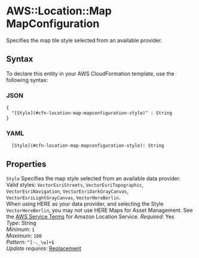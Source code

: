 # AWS::Location::Map MapConfiguration<a name="aws-properties-location-map-mapconfiguration"></a>

Specifies the map tile style selected from an available provider\.

## Syntax<a name="aws-properties-location-map-mapconfiguration-syntax"></a>

To declare this entity in your AWS CloudFormation template, use the following syntax:

### JSON<a name="aws-properties-location-map-mapconfiguration-syntax.json"></a>

```
{
  "[Style](#cfn-location-map-mapconfiguration-style)" : String
}
```

### YAML<a name="aws-properties-location-map-mapconfiguration-syntax.yaml"></a>

```
  [Style](#cfn-location-map-mapconfiguration-style): String
```

## Properties<a name="aws-properties-location-map-mapconfiguration-properties"></a>

`Style`  <a name="cfn-location-map-mapconfiguration-style"></a>
Specifies the map style selected from an available data provider\.  
Valid styles: `VectorEsriStreets`, `VectorEsriTopographic`, `VectorEsriNavigation`, `VectorEsriDarkGrayCanvas`, `VectorEsriLightGrayCanvas`, `VectorHereBerlin`\.  
When using HERE as your data provider, and selecting the Style `VectorHereBerlin`, you may not use HERE Maps for Asset Management\. See the [AWS Service Terms](https://docs.aws.amazon.com/service-terms/) for Amazon Location Service\.
*Required*: Yes  
*Type*: String  
*Minimum*: `1`  
*Maximum*: `100`  
*Pattern*: `^[-._\w]+$`  
*Update requires*: [Replacement](https://docs.aws.amazon.com/AWSCloudFormation/latest/UserGuide/using-cfn-updating-stacks-update-behaviors.html#update-replacement)